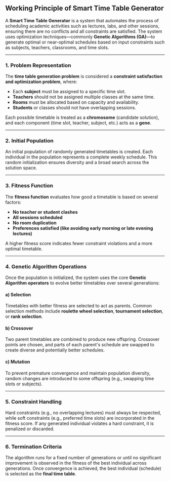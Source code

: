 ## **Working Principle of Smart Time Table Generator**

A **Smart Time Table Generator** is a system that automates the process of scheduling academic activities such as lectures, labs, and other sessions, ensuring there are no conflicts and all constraints are satisfied. The system uses optimization techniques—commonly **Genetic Algorithms (GA)**—to generate optimal or near-optimal schedules based on input constraints such as subjects, teachers, classrooms, and time slots.

---

### **1. Problem Representation**

The **time table generation problem** is considered a **constraint satisfaction and optimization problem**, where:

* Each **subject** must be assigned to a specific time slot.
* **Teachers** should not be assigned multiple classes at the same time.
* **Rooms** must be allocated based on capacity and availability.
* **Students** or classes should not have overlapping sessions.

Each possible timetable is treated as a **chromosome** (candidate solution), and each component (time slot, teacher, subject, etc.) acts as a **gene**.

---

### **2. Initial Population**

An initial population of randomly generated timetables is created. Each individual in the population represents a complete weekly schedule. This random initialization ensures diversity and a broad search across the solution space.

---

### **3. Fitness Function**

The **fitness function** evaluates how good a timetable is based on several factors:

* **No teacher or student clashes**
* **All sessions scheduled**
* **No room duplication**
* **Preferences satisfied (like avoiding early morning or late evening lectures)**

A higher fitness score indicates fewer constraint violations and a more optimal timetable.

---

### **4. Genetic Algorithm Operations**

Once the population is initialized, the system uses the core **Genetic Algorithm operators** to evolve better timetables over several generations:

#### **a) Selection**

Timetables with better fitness are selected to act as parents. Common selection methods include **roulette wheel selection**, **tournament selection**, or **rank selection**.

#### **b) Crossover**

Two parent timetables are combined to produce new offspring. Crossover points are chosen, and parts of each parent's schedule are swapped to create diverse and potentially better schedules.

#### **c) Mutation**

To prevent premature convergence and maintain population diversity, random changes are introduced to some offspring (e.g., swapping time slots or subjects).

---

### **5. Constraint Handling**

Hard constraints (e.g., no overlapping lectures) must always be respected, while soft constraints (e.g., preferred time slots) are incorporated in the fitness score. If any generated individual violates a hard constraint, it is penalized or discarded.

---

### **6. Termination Criteria**

The algorithm runs for a fixed number of generations or until no significant improvement is observed in the fitness of the best individual across generations. Once convergence is achieved, the best individual (schedule) is selected as the **final time table**.

